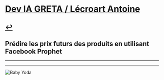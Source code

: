 # [Dev IA GRETA / Lécroart Antoine](https://github.com/Dev-IA-2024/antoine.lecroart)

[↩️](..)
---

## Prédire les prix futurs des produits en utilisant Facebook Prophet

---
---
![Baby Yoda](https://images3.alphacoders.com/110/1108129.jpg)